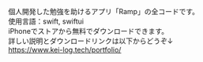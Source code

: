 個人開発した勉強を助けるアプリ「Ramp」の全コードです。  
使用言語：swift, swiftui   
iPhoneでストアから無料でダウンロードできます。  
詳しい説明とダウンロードリンクは以下からどうぞ↓  
https://www.kei-log.tech/portfolio/
